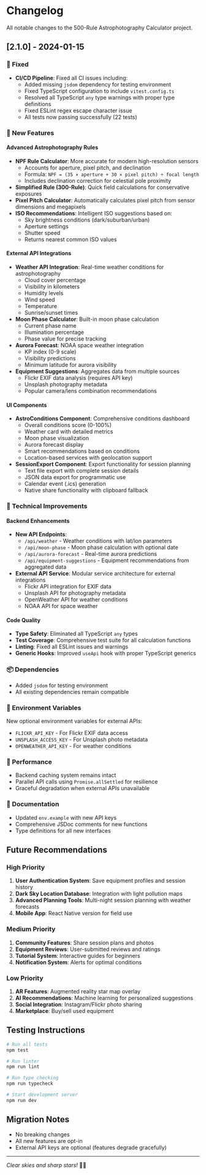 # Changelog

All notable changes to the 500-Rule Astrophotography Calculator project.

## [2.1.0] - 2024-01-15

### 🎯 Fixed
- **CI/CD Pipeline**: Fixed all CI issues including:
  - Added missing `jsdom` dependency for testing environment
  - Fixed TypeScript configuration to include `vitest.config.ts`
  - Resolved all TypeScript `any` type warnings with proper type definitions
  - Fixed ESLint regex escape character issue
  - All tests now passing successfully (22 tests)

### 🌟 New Features

#### Advanced Astrophotography Rules
- **NPF Rule Calculator**: More accurate for modern high-resolution sensors
  - Accounts for aperture, pixel pitch, and declination
  - Formula: `NPF = (35 × aperture + 30 × pixel pitch) ÷ focal length`
  - Includes declination correction for celestial pole proximity
- **Simplified Rule (300-Rule)**: Quick field calculations for conservative exposures
- **Pixel Pitch Calculator**: Automatically calculates pixel pitch from sensor dimensions and megapixels
- **ISO Recommendations**: Intelligent ISO suggestions based on:
  - Sky brightness conditions (dark/suburban/urban)
  - Aperture settings
  - Shutter speed
  - Returns nearest common ISO values

#### External API Integrations
- **Weather API Integration**: Real-time weather conditions for astrophotography
  - Cloud cover percentage
  - Visibility in kilometers
  - Humidity levels
  - Wind speed
  - Temperature
  - Sunrise/sunset times
- **Moon Phase Calculator**: Built-in moon phase calculation
  - Current phase name
  - Illumination percentage
  - Phase value for precise tracking
- **Aurora Forecast**: NOAA space weather integration
  - KP index (0-9 scale)
  - Visibility predictions
  - Minimum latitude for aurora visibility
- **Equipment Suggestions**: Aggregates data from multiple sources
  - Flickr EXIF data analysis (requires API key)
  - Unsplash photography metadata
  - Popular camera/lens combination recommendations

#### UI Components
- **AstroConditions Component**: Comprehensive conditions dashboard
  - Overall conditions score (0-100%)
  - Weather card with detailed metrics
  - Moon phase visualization
  - Aurora forecast display
  - Smart recommendations based on conditions
  - Location-based services with geolocation support
- **SessionExport Component**: Export functionality for session planning
  - Text file export with complete session details
  - JSON data export for programmatic use
  - Calendar event (.ics) generation
  - Native share functionality with clipboard fallback

### 🔧 Technical Improvements

#### Backend Enhancements
- **New API Endpoints**:
  - `/api/weather` - Weather conditions with lat/lon parameters
  - `/api/moon-phase` - Moon phase calculation with optional date
  - `/api/aurora-forecast` - Real-time aurora predictions
  - `/api/equipment-suggestions` - Equipment recommendations from aggregated data
- **External API Service**: Modular service architecture for external integrations
  - Flickr API integration for EXIF data
  - Unsplash API for photography metadata
  - OpenWeather API for weather conditions
  - NOAA API for space weather

#### Code Quality
- **Type Safety**: Eliminated all TypeScript `any` types
- **Test Coverage**: Comprehensive test suite for all calculation functions
- **Linting**: Fixed all ESLint issues and warnings
- **Generic Hooks**: Improved `useApi` hook with proper TypeScript generics

### 📦 Dependencies
- Added `jsdom` for testing environment
- All existing dependencies remain compatible

### 🔐 Environment Variables
New optional environment variables for external APIs:
- `FLICKR_API_KEY` - For Flickr EXIF data access
- `UNSPLASH_ACCESS_KEY` - For Unsplash photo metadata
- `OPENWEATHER_API_KEY` - For weather conditions

### 🚀 Performance
- Backend caching system remains intact
- Parallel API calls using `Promise.allSettled` for resilience
- Graceful degradation when external APIs unavailable

### 📝 Documentation
- Updated `env.example` with new API keys
- Comprehensive JSDoc comments for new functions
- Type definitions for all new interfaces

## Future Recommendations

### High Priority
1. **User Authentication System**: Save equipment profiles and session history
2. **Dark Sky Location Database**: Integration with light pollution maps
3. **Advanced Planning Tools**: Multi-night session planning with weather forecasts
4. **Mobile App**: React Native version for field use

### Medium Priority
1. **Community Features**: Share session plans and photos
2. **Equipment Reviews**: User-submitted reviews and ratings
3. **Tutorial System**: Interactive guides for beginners
4. **Notification System**: Alerts for optimal conditions

### Low Priority
1. **AR Features**: Augmented reality star map overlay
2. **AI Recommendations**: Machine learning for personalized suggestions
3. **Social Integration**: Instagram/Flickr photo sharing
4. **Marketplace**: Buy/sell used equipment

## Testing Instructions

```bash
# Run all tests
npm test

# Run linter
npm run lint

# Run type checking
npm run typecheck

# Start development server
npm run dev
```

## Migration Notes
- No breaking changes
- All new features are opt-in
- External API keys are optional (features degrade gracefully)

---

*Clear skies and sharp stars!* 🌌✨